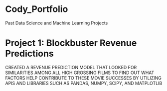 # Cody_Portfolio
Past Data Science and Machine Learning Projects

# Project 1: Blockbuster Revenue Predictions 
CREATED A REVENUE PREDICTION MODEL THAT LOOKED FOR SIMILARITIES AMONG ALL HIGH GROSSING FILMS TO
FIND OUT WHAT FACTORS HELP CONTRIBUTE TO THESE MOVIE SUCCESSES BY UTILIZING APIS AND LIBRARIES SUCH
AS PANDAS, NUMPY, SCIPY, AND MATPLOTLIB
